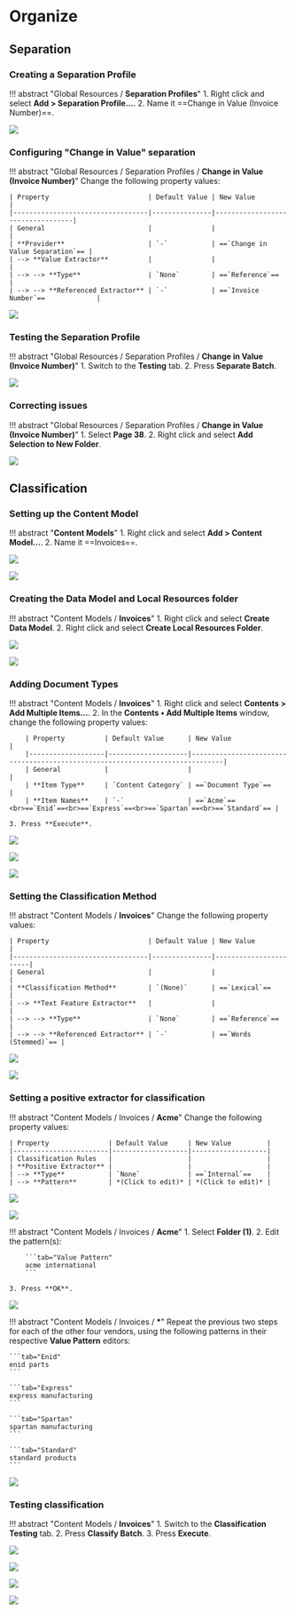 # Organize

## Separation

### Creating a Separation Profile

!!! abstract "Global Resources / **Separation Profiles**"
    1. Right click and select **Add > Separation Profile...**.
    2. Name it ==Change in Value (Invoice Number)==.

![](img/3-1/009.png)

### Configuring "Change in Value" separation

!!! abstract "Global Resources / Separation Profiles / **Change in Value (Invoice Number)**"
    Change the following property values:
    
    | Property                         | Default Value | New Value                        |
    |----------------------------------|---------------|----------------------------------|
    | General                          |               |                                  |
    | **Provider**                     | `-`           | ==`Change in Value Separation`== |
    | --> **Value Extractor**          |               |                                  |
    | --> --> **Type**                 | `None`        | ==`Reference`==                  |
    | --> --> **Referenced Extractor** | `-`           | ==`Invoice Number`==             |

![](img/3-1/020.png)

### Testing the Separation Profile

!!! abstract "Global Resources / Separation Profiles / **Change in Value (Invoice Number)**"
    1. Switch to the **Testing** tab.
    2. Press **Separate Batch**.

![](img/3-1/022.png)

### Correcting issues

!!! abstract "Global Resources / Separation Profiles / **Change in Value (Invoice Number)**"
    1. Select **Page 38**.
    2. Right click and select **Add Selection to New Folder**.

![](img/3-1/025.png)

## Classification

### Setting up the Content Model

!!! abstract "**Content Models**"
    1. Right click and select **Add > Content Model...**.
    2. Name it ==Invoices==.

![](img/3-2/002.png)

![](img/3-2/004.png)

### Creating the Data Model and Local Resources folder

!!! abstract "Content Models / **Invoices**"
    1. Right click and select **Create Data Model**.
    2. Right click and select **Create Local Resources Folder**.

![](img/3-2/006.png)

![](img/3-2/007.png)

### Adding Document Types

!!! abstract "Content Models / **Invoices**"
    1. Right click and select **Contents > Add Multiple Items...**.
    2. In the **Contents • Add Multiple Items** window, change the following property values:

        | Property          | Default Value      | New Value                                                                    |
        |-------------------|--------------------|------------------------------------------------------------------------------|
        | General           |                    |                                                                              |
        | **Item Type**     | `Content Category` | ==`Document Type`==                                                          |
        | **Item Names**    | `-`                | ==`Acme`==<br>==`Enid`==<br>==`Express`==<br>==`Spartan`==<br>==`Standard`== |

    3. Press **Execute**.

![](img/3-2/008.png)

![](img/3-2/013.png)

![](img/3-2/015.png)

### Setting the Classification Method

!!! abstract "Content Models / **Invoices**"
    Change the following property values:

    | Property                         | Default Value | New Value             |
    |----------------------------------|---------------|-----------------------|
    | General                          |               |                       |
    | **Classification Method**        | `(None)`      | ==`Lexical`==         |
    | --> **Text Feature Extractor**   |               |                       |
    | --> --> **Type**                 | `None`        | ==`Reference`==       |
    | --> --> **Referenced Extractor** | `-`           | ==`Words (Stemmed)`== |

![](img/3-2/017.png)

![](img/3-2/026.png)

### Setting a positive extractor for classification

!!! abstract "Content Models / Invoices / **Acme**"
    Change the following property values:

    | Property               | Default Value     | New Value         |
    |------------------------|-------------------|-------------------|
    | Classification Rules   |                   |                   |
    | **Positive Extractor** |                   |                   |
    | --> **Type**           | `None`            | ==`Internal`==    |
    | --> **Pattern**        | *(Click to edit)* | *(Click to edit)* |

![](img/3-2/028.png)

![](img/3-2/034.png)

!!! abstract "Content Models / Invoices / **Acme**"
    1. Select **Folder (1)**.
    2. Edit the pattern(s):

        ```tab="Value Pattern"
        acme international
        ```

    3. Press **OK**.
    
![](img/3-2/036.png)

!!! abstract "Content Models / Invoices / **\***"
    Repeat the previous two steps for each of the other four vendors, using the following patterns in their respective **Value Pattern** editors:

    ```tab="Enid"
    enid parts
    ```

    ```tab="Express"
    express manufacturing
    ```

    ```tab="Spartan"
    spartan manufacturing
    ```

    ```tab="Standard"
    standard products
    ```

![](img/3-2/38-42.gif)

### Testing classification

!!! abstract "Content Models / **Invoices**"
    1. Switch to the **Classification Testing** tab.
    2. Press **Classify Batch**.
    3. Press **Execute**.

![](img/3-2/043.png)

![](img/3-2/044.png)

![](img/3-2/045.png)

![](img/3-2/046.png)
